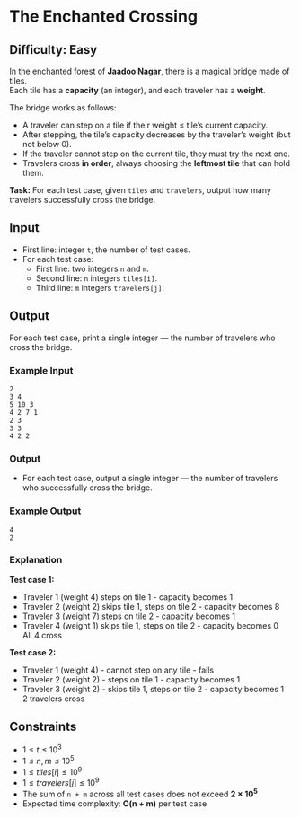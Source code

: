 # The Enchanted Crossing  

## Difficulty: Easy  

In the enchanted forest of **Jaadoo Nagar**, there is a magical bridge made of tiles.  
Each tile has a **capacity** (an integer), and each traveler has a **weight**.  

The bridge works as follows:  
- A traveler can step on a tile if their weight ≤ tile’s current capacity.  
- After stepping, the tile’s capacity decreases by the traveler’s weight (but not below 0).  
- If the traveler cannot step on the current tile, they must try the next one.  
- Travelers cross **in order**, always choosing the **leftmost tile** that can hold them.  

**Task:** For each test case, given `tiles` and `travelers`, output how many travelers successfully cross the bridge.  

## Input  
- First line: integer `t`, the number of test cases.  
- For each test case:  
  - First line: two integers `n` and `m`.
  - Second line: `n` integers `tiles[i]`.
  - Third line: `m` integers `travelers[j]`.


## Output  
For each test case, print a single integer — the number of travelers who cross the bridge.  

### Example Input
```
2
3 4
5 10 3
4 2 7 1
2 3
3 3
4 2 2
```

### Output
- For each test case, output a single integer — the number of travelers who successfully cross the bridge.

### Example Output
```
4
2
```

### Explanation
**Test case 1:**  
- Traveler 1 (weight 4) steps on tile 1 - capacity becomes 1  
- Traveler 2 (weight 2) skips tile 1, steps on tile 2 - capacity becomes 8  
- Traveler 3 (weight 7) steps on tile 2 - capacity becomes 1  
- Traveler 4 (weight 1) skips tile 1, steps on tile 2 - capacity becomes 0  
  All 4 cross  

**Test case 2:**  
- Traveler 1 (weight 4) - cannot step on any tile - fails  
- Traveler 2 (weight 2) - steps on tile 1 - capacity becomes 1  
- Traveler 3 (weight 2) - skips tile 1, steps on tile 2 - capacity becomes 1  
  2 travelers cross
 
## Constraints
- $1 ≤ t ≤ 10^3$
- $1 ≤ n, m ≤ 10^5$  
- $1 ≤ tiles[i] ≤ 10^9$  
- $1 ≤ travelers[j] ≤ 10^9$  
- The sum of `n + m` across all test cases does not exceed **$2 × 10^5$** 
- Expected time complexity: **O(n + m)** per test case  
